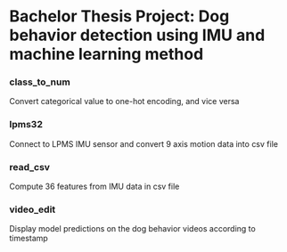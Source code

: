 # Bachelor Thesis Project: Dog behavior detection using IMU and machine learning method
### class_to_num
Convert categorical value to one-hot encoding, and vice versa
### lpms32
Connect to LPMS IMU sensor and convert 9 axis motion data into csv file
### read_csv
Compute 36 features from IMU data in csv file
### video_edit
Display model predictions on the dog behavior videos according to timestamp

